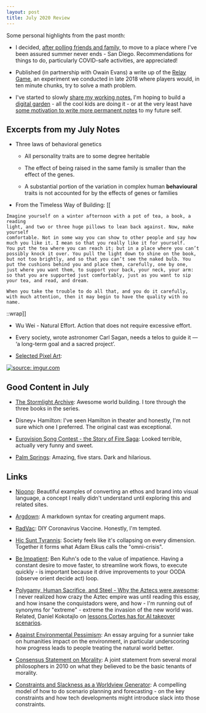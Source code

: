 ```yaml
---
layout: post
title: July 2020 Review
---
```


Some personal highlights from the past month:

- I decided, [after polling friends and family](http://bengoldhaber.com/posts/where-to-move-poll), to move to a place where I've been assured summer never ends - San Diego. Recommendations for things to do, particularly COVID-safe activities, are appreciated!

- Published (in partnership with Owain Evans) a write up of the [Relay Game](https://bengoldhaber.com/posts/relay-game), an experiment we conducted in late 2018 where players would, in ten minute chunks, try to solve a math problem.

- I've started to slowly [share my working notes.](https://bengoldhaber.com/notes) I'm hoping to build a [digital garden](https://archive.vn/9ACwV) - all the cool kids are doing it - or at the very least have [some motivation to write more permanent notes](https://archive.vn/wip/smwJp) to my future self.

  

## Excerpts from my July Notes

- Three laws of behavioral genetics

  - All personality traits are to some degree heritable

  - The effect of being raised in the same family is smaller than the effect of the genes. 

  - A substantial portion of the variation in complex human **behavioural** traits is not accounted for by the effects of genes or families

> 

- From the Timeless Way of Building:
[[ 
> 
    Imagine yourself on a winter afternoon with a pot of tea, a book, a reading
    light, and two or three huge pillows to lean back against. Now, make yourself
    comfortable. Not in some way you can show to other people and say how
    much you like it. I mean so that you really like it for yourself.  
    You put the tea where you can reach it; but in a place where you can’t possibly knock it over. You pull the light down to shine on the book, but not too brightly, and so that you can’t see the naked bulb. You put the cushions behind you and place them, carefully, one by one, just where you want them, to support your back, your neck, your arm: so that you are supported just comfortably, just as you want to sip your tea, and read, and dream.

    When you take the trouble to do all that, and you do it carefully, with much attention, then it may begin to have the quality with no name.
::wrap]]

- Wu Wei - Natural Effort. Action that does not require excessive effort.
- Every society, wrote astronomer Carl Sagan, needs a telos to guide it — ‘a long-term goal and a sacred project’. 

- [Selected Pixel Art](/notes/pixel-art):

<a href="https://imgur.com/l9ESJ11"><img src="https://i.imgur.com/l9ESJ11.gif" title="source: imgur.com" /></a>


## Good Content in July

- [The Stormlight Archive](https://en.wikipedia.org/wiki/The_Stormlight_Archive): Awesome world building. I tore through the three books in the series.

- Disney+ Hamilton: I've seen Hamilton in theater and honestly, I'm not sure which one I preferred. The original cast was exceptional.

- [Eurovision Song Contest - the Story of Fire Saga](https://g.co/kgs/KYnXyy): Looked terrible, actually very funny and sweet.

- [Palm Springs](https://g.co/kgs/mhcifm): Amazing, five stars. Dark and hilarious.

## Links

- [Nioono](https://nioono.com): Beautiful examples of converting an ethos and brand into visual language, a concept I really didn't understand until exploring this and related sites.

- [Argdown](https://argdown.org/): A markdown syntax for creating argument maps.

- [RadVac](https://radvac.org/wp-content/uploads/2020/07/White-Paper-SARS-CoV-2-vaccine-ver-2-3-2.pdf): DIY Coronavirus Vaccine. Honestly, I'm tempted. 

- [Hic Sunt Tyrannis](http://archive.vn/ZgHiP): Society feels like it's collapsing on every dimension. Together it forms what Adam Elkus calls the "omni-crisis".

- [Be Impatient](http://archive.vn/vvAq0): Ben Kuhn's ode to the value of impatience. Having a constant desire to move faster, to streamline work flows, to execute quickly - is important because it drive improvements to your OODA (observe orient decide act) loop. 

- [Polygamy, Human Sacrifice, and Steel - Why the Aztecs were awesome](http://archive.vn/SpsSR): I never realized how crazy the Aztec empire was until reading this essay, and how insane the conquistadors were, and how - I'm running out of synonyms for "extreme" - extreme the invasion of the new world was. Related, Daniel Kokotajlo on [lessons Cortes has for AI takeover scenarios](https://www.lesswrong.com/posts/ivpKSjM4D6FbqF4pZ/cortes-pizarro-and-afonso-as-precedents-for-takeover). 

- [Against Environmental Pessimism](http://www.rationaloptimist.com/blog/against-environmental-pessimism): An essay arguing for a sunnier take on humanities impact on the environment, in particular underscoring how progress leads to people treating the natural world better.

- [Consensus Statement on Morality](http://archive.vn/8iTBB): A joint statement from several moral philosophers in 2010 on what they believed to be the basic tenants of morality.

- [Constraints and Slackness as a Worldview Generator](https://www.lesswrong.com/posts/DMopaHKS79aGMmLkA/constraints-and-slackness-as-a-worldview-generator): A compelling model of how to do scenario planning and forecasting - on the key constraints and how tech developments might introduce slack into those constraints.

